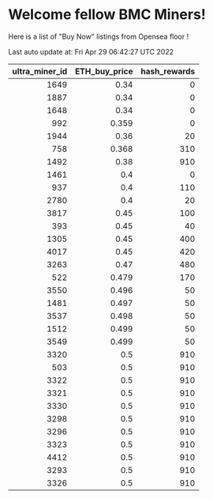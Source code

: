 # Welcome fellow BMC Miners!
Here is a list of "Buy Now" listings from Opensea floor !


Last auto update at: Fri Apr 29 06:42:27 UTC 2022


|   ultra_miner_id |   ETH_buy_price |   hash_rewards |
|-----------------:|----------------:|---------------:|
|             1649 |           0.34  |              0 |
|             1887 |           0.34  |              0 |
|             1648 |           0.34  |              0 |
|              992 |           0.359 |              0 |
|             1944 |           0.36  |             20 |
|              758 |           0.368 |            310 |
|             1492 |           0.38  |            910 |
|             1461 |           0.4   |              0 |
|              937 |           0.4   |            110 |
|             2780 |           0.4   |             20 |
|             3817 |           0.45  |            100 |
|              393 |           0.45  |             40 |
|             1305 |           0.45  |            400 |
|             4017 |           0.45  |            420 |
|             3263 |           0.47  |            480 |
|              522 |           0.479 |            170 |
|             3550 |           0.496 |             50 |
|             1481 |           0.497 |             50 |
|             3537 |           0.498 |             50 |
|             1512 |           0.499 |             50 |
|             3549 |           0.499 |             50 |
|             3320 |           0.5   |            910 |
|              503 |           0.5   |            910 |
|             3322 |           0.5   |            910 |
|             3321 |           0.5   |            910 |
|             3330 |           0.5   |            910 |
|             3298 |           0.5   |            910 |
|             3296 |           0.5   |            910 |
|             3323 |           0.5   |            910 |
|             4412 |           0.5   |            910 |
|             3293 |           0.5   |            910 |
|             3326 |           0.5   |            910 |